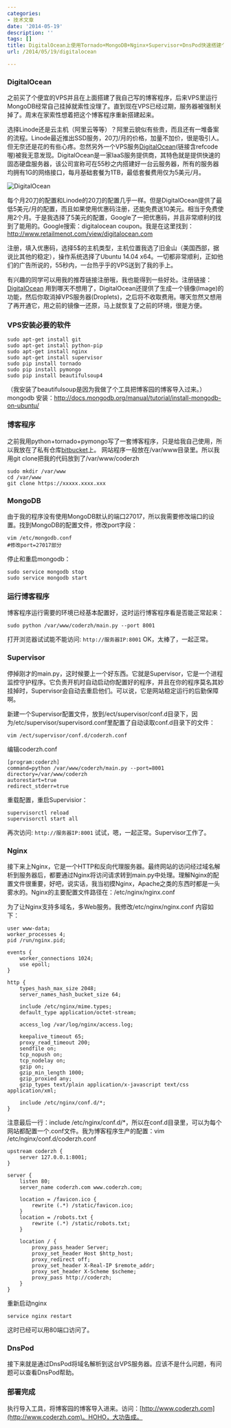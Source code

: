 ```yaml
---
categories:
- 技术文章
date: '2014-05-19'
description: ''
tags: []
title: DigitalOcean上使用Tornado+MongoDB+Nginx+Supervisor+DnsPod快速搭建个人博客
url: /2014/05/19/digitalocean

---
```



### DigitalOcean
之前买了个便宜的VPS并且在上面搭建了我自己写的博客程序，后来VPS里运行MongoDB经常自己挂掉就索性没理了。直到现在VPS已经过期，服务器被强制关掉了。周末在家索性想着把这个博客程序重新搭建起来。

<!--more-->

选择Linode还是云主机（阿里云等等）？阿里云貌似有些贵，而且还有一堆备案的流程。Linode最近推出SSD服务，20刀/月的价格，加量不加价，很是吸引人。但无奈还是花的有些心疼。忽然另外一个VPS服务[DigitalOcean](https://www.digitalocean.com/?refcode=e131e2bba197)(链接含refcode喔)被我无意发现。DigitalOcean是一家IaaS服务提供商，其特色就是提供快速的固态硬盘服务器，该公司宣称可在55秒之内搭建好一台云服务器，所有的服务器均拥有1G的网络接口，每月基础套餐为1TB，最低套餐费用仅为5美元/月。

![DigitalOcean](http://images.cnitblog.com/blog/16913/201405/190032003752557.jpg)

每个月20刀的配置和Linode的20刀的配置几乎一样。但是DigitalOcean提供了最低5美元/月的配置，而且如果使用优惠码注册，还能免费送10美元。相当于免费使用2个月。于是我选择了5美元的配置，Google了一把优惠码，并且非常顺利的找到了能用的。Google搜索：digitalocean coupon。我是在这里找到： http://www.retailmenot.com/view/digitalocean.com

注册，填入优惠码，选择5$的主机类型，主机位置我选了旧金山（美国西部，据说比其他的稳定），操作系统选择了Ubuntu 14.04 x64。一切都非常顺利，正如他们的广告所说的，55秒内，一台热乎乎的VPS送到了我的手上。

有兴趣的同学可以用我的推荐链接注册哦，我也能得到一些好处。注册链接：[DigitalOcean](https://www.digitalocean.com/?refcode=e131e2bba197)
用到哪天不想用了，DigitalOcean还提供了生成一个镜像(Image)的功能，然后你取消掉VPS服务器(Droplets)，之后将不收取费用。哪天忽然又想用了再开通它，用之前的镜像一还原，马上就恢复了之前的环境，很是方便。

### VPS安装必要的软件

```
sudo apt-get install git
sudo apt-get install python-pip
sudo apt-get install nginx
sudo apt-get install supervisor
sudo pip install tornado
sudo pip install pymongo
sudo pip install beautifulsoup4
```

（我安装了beautifulsoup是因为我做了个工具把博客园的博客导入过来。）
mongodb 安装：http://docs.mongodb.org/manual/tutorial/install-mongodb-on-ubuntu/

### 博客程序
之前我用python+tornado+pymongo写了一套博客程序，只是给我自己使用，所以我放在了私有仓库[bitbucket](http://bitbucket.org)上。
网站程序一般放在/var/www目录里。所以我用git clone把我的代码放到了/var/www/coderzh

```
sudo mkdir /var/www
cd /var/www
git clone https://xxxxx.xxxx.xxx
```

### MongoDB
由于我的程序没有使用MongoDB默认的端口27017，所以我需要修改端口的设置。找到MongoDB的配置文件，修改port字段：

```
vim /etc/mongodb.conf
#修改port=27017部分 
```

停止和重启mongodb：

```
sudo service mongodb stop
sudo service mongodb start
```

### 运行博客程序
博客程序运行需要的环境已经基本配置好，这时运行博客程序看是否能正常起来：

```
sudo python /var/www/coderzh/main.py --port 8001
```

打开浏览器试试能不能访问: ```http://服务器IP:8001```   OK，太棒了，一起正常。

### Supervisor
停掉刚才的main.py，这时候要上一个好东西。它就是Supervisor，它是一个进程监控守护程序。它负责开机时自动启动你配置好的程序，并且在你的程序莫名其妙挂掉时，Supervisor会自动去重启他们。可以说，它是网站稳定运行的后勤保障啊。

新建一个Supervisor配置文件，放到/ect/supervisor/conf.d目录下，因为/etc/supervisor/supervisord.conf里配置了自动读取conf.d目录下的文件：

```
vim /ect/supervisor/conf.d/coderzh.conf
```

编辑coderzh.conf

```
[program:coderzh]
command=python /var/www/coderzh/main.py --port=8001
directory=/var/www/coderzh
autorestart=true
redirect_stderr=true
```

重载配置，重启Supervisior：

```
supervisorctl reload 
supervisorctl start all
```

再次访问: ```http://服务器IP:8001```   试试，嗯，一起正常。Supervisor工作了。

### Nginx
接下来上Nginx，它是一个HTTP和反向代理服务器。最终网站的访问经过域名解析到服务器后，都要通过Nginx将访问请求转到main.py中处理。理解Nginx的配置文件很重要，好吧，说实话，我当初摸Nginx，Apache之类的东西时都是一头雾水的。Nginx的主要配置文件路径在：/etc/nginx/nginx.conf

为了让Nginx支持多域名，多Web服务。我修改/etc/nginx/nginx.conf 内容如下：

```
user www-data;
worker_processes 4;
pid /run/nginx.pid;

events {
    worker_connections 1024;
    use epoll;
}

http {
    types_hash_max_size 2048;
    server_names_hash_bucket_size 64;

    include /etc/nginx/mime.types;
    default_type application/octet-stream;
 
    access_log /var/log/nginx/access.log;
 
    keepalive_timeout 65;
    proxy_read_timeout 200;
    sendfile on;
    tcp_nopush on;
    tcp_nodelay on;
    gzip on;
    gzip_min_length 1000;
    gzip_proxied any;
    gzip_types text/plain application/x-javascript text/css application/xml; 

    include /etc/nginx/conf.d/*;
}
```

注意最后一行：include /etc/nginx/conf.d/*，所以在conf.d目录里，可以为每个网站都配置一个.conf文件。我为博客程序生产的配置：vim /etc/nginx/conf.d/coderzh.conf

```
upstream coderzh {
    server 127.0.0.1:8001;
}

server {
    listen 80;
    server_name coderzh.com www.coderzh.com;

    location = /favicon.ico {
        rewrite (.*) /static/favicon.ico;
    }
    location = /robots.txt {
        rewrite (.*) /static/robots.txt;
    }

    location / {
        proxy_pass_header Server;
        proxy_set_header Host $http_host;
        proxy_redirect off;
        proxy_set_header X-Real-IP $remote_addr;
        proxy_set_header X-Scheme $scheme;
        proxy_pass http://coderzh;
    }
}
```

重新启动nginx

```
service nginx restart
```

这时已经可以用80端口访问了。

### DnsPod
接下来就是通过DnsPod将域名解析到这台VPS服务器。应该不是什么问题，有问题可以查看DnsPod帮助。

### 部署完成
执行导入工具，将博客园的博客导入进来。访问：[http://www.coderzh.com](http://www.coderzh.com)。HOHO，大功告成。

